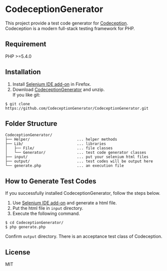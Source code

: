 # CodeceptionGenerator
This project provide a test code generator for [Codeception](https://github.com/Codeception/Codeception).  
Codeception is a modern full-stack testing framework for PHP.

## Requirement
PHP >=5.4.0

## Installation
1. Install [Selenium IDE add-on](https://addons.mozilla.org/ja/firefox/addon/selenium-ide/) in Firefox.  
1. Download [CodeceptionGenerator](https://github.com/madoka8/CodeceptionGenerator/archive/master.zip) and unzip.  
   If you like git:
~~~
$ git clone https://github.com/CodeceptionGenerator/CodeceptionGenerator.git
~~~



## Folder Structure

~~~
CodeceptionGenerator/
├── Helper/                     ... helper methods
├── Lib/                        ... libraries
│   ├── File/                   ... file classes
│   └── Generator/              ... test code generator classes
├── input/                      ... put your selenium html files
├── output/                     ... test codes will be output here
└── generate.php                ... an execution file
~~~

## How to Generate Test Codes 

If you successfully installed CodeceptionGenerator, follow the steps below.

1. Use [Selenium IDE add-on](https://addons.mozilla.org/ja/firefox/addon/selenium-ide/) and generate a html file.  
1. Put the html file in ```input``` directory.  
1. Execute the following command.  
~~~
$ cd CodeceptionGenerator/
$ php generate.php
~~~
Confirm ```output``` directory. There is an acceptance test class of Codeception.  

## License
MIT
